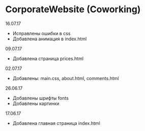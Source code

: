 # CorporateWebsite (Coworking)
16.07.17
* Исправлены ошибки в css
* Добавлена анимация в index.html

09.07.17
* Добавлена страница prices.html 

02.07.17
* Добавлены: main.css, about.html, comments.html 

26.06.17
* Добавлены шрифты fonts 
* Добавлены картинки

17.06.17
* Добавлена главная страница index.html
